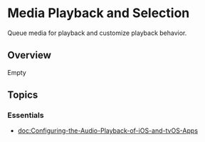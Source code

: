 # Media Playback and Selection

Queue media for playback and customize playback behavior.

## Overview

Empty

## Topics

### Essentials

- <doc:Configuring-the-Audio-Playback-of-iOS-and-tvOS-Apps>
